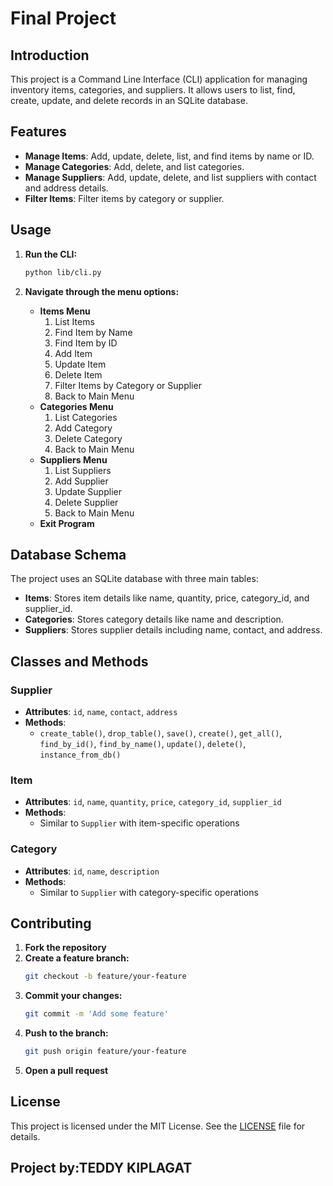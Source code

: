 # Final Project

## Introduction
This project is a Command Line Interface (CLI) application for managing inventory items, categories, and suppliers. It allows users to list, find, create, update, and delete records in an SQLite database.

## Features
- **Manage Items**: Add, update, delete, list, and find items by name or ID.
- **Manage Categories**: Add, delete, and list categories.
- **Manage Suppliers**: Add, update, delete, and list suppliers with contact and address details.
- **Filter Items**: Filter items by category or supplier.

## Usage
1. **Run the CLI:**
    ```sh
    python lib/cli.py
    ```

2. **Navigate through the menu options:**
    - **Items Menu**
        1. List Items
        2. Find Item by Name
        3. Find Item by ID
        4. Add Item
        5. Update Item
        6. Delete Item
        7. Filter Items by Category or Supplier
        8. Back to Main Menu
    - **Categories Menu**
        1. List Categories
        2. Add Category
        3. Delete Category
        4. Back to Main Menu
    - **Suppliers Menu**
        1. List Suppliers
        2. Add Supplier
        3. Update Supplier
        4. Delete Supplier
        5. Back to Main Menu
    - **Exit Program**

## Database Schema
The project uses an SQLite database with three main tables:
- **Items**: Stores item details like name, quantity, price, category_id, and supplier_id.
- **Categories**: Stores category details like name and description.
- **Suppliers**: Stores supplier details including name, contact, and address.

## Classes and Methods
### Supplier
- **Attributes**: `id`, `name`, `contact`, `address`
- **Methods**:
    - `create_table()`, `drop_table()`, `save()`, `create()`, `get_all()`, `find_by_id()`, `find_by_name()`, `update()`, `delete()`, `instance_from_db()`

### Item
- **Attributes**: `id`, `name`, `quantity`, `price`, `category_id`, `supplier_id`
- **Methods**:
    - Similar to `Supplier` with item-specific operations

### Category
- **Attributes**: `id`, `name`, `description`
- **Methods**:
    - Similar to `Supplier` with category-specific operations

## Contributing
1. **Fork the repository**
2. **Create a feature branch:**
    ```sh
    git checkout -b feature/your-feature
    ```
3. **Commit your changes:**
    ```sh
    git commit -m 'Add some feature'
    ```
4. **Push to the branch:**
    ```sh
    git push origin feature/your-feature
    ```
5. **Open a pull request**

## License
This project is licensed under the MIT License. See the [LICENSE](LICENSE.md) file for details.

## Project by:TEDDY KIPLAGAT
